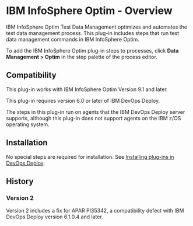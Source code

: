 
# IBM InfoSphere Optim - Overview

IBM InfoSphere Optim Test Data Management optimizes and automates the test data management process. This plug-in includes steps that run test data management commands in IBM InfoSphere Optim.

To add the IBM InfoSphere Optim plug-in steps to processes, click **Data Management > Optim** in the step palette of the process editor.

## Compatibility

This plug-in works with IBM InfoSphere Optim Version 9.1 and later.

This plug-in requires version 6.0 or later of IBM DevOps Deploy.

The steps in this plug-in run on agents that the IBM DevOps Deploy server supports, although this plug-in does not support agents on the IBM z/OS operating system.

## Installation

No special steps are required for installation. See [Installing plug-ins in DevOps Deploy](https://community.ibm.com/community/user/wasdevops/blogs/laurel-dickson-bull1/2022/06/13/install-plugins "Installing plug-ins in DevOps Deploy").

## History

### Version 2

Version 2 includes a fix for APAR PI35342, a compatibility defect with IBM DevOps Deploy version 6.1.0.4 and later.

